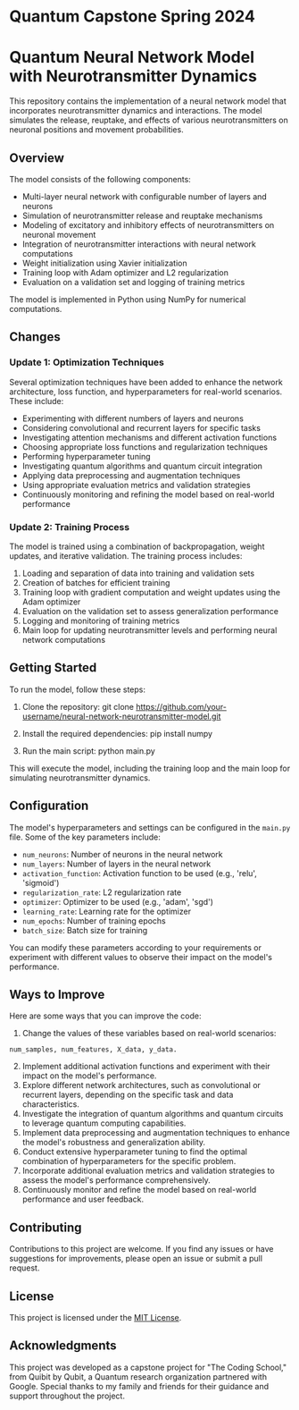 # Quantum Capstone Spring 2024

# Quantum Neural Network Model with Neurotransmitter Dynamics

This repository contains the implementation of a neural network model that incorporates neurotransmitter dynamics and interactions. The model simulates the release, reuptake, and effects of various neurotransmitters on neuronal positions and movement probabilities.

## Overview

The model consists of the following components:

- Multi-layer neural network with configurable number of layers and neurons
- Simulation of neurotransmitter release and reuptake mechanisms
- Modeling of excitatory and inhibitory effects of neurotransmitters on neuronal movement
- Integration of neurotransmitter interactions with neural network computations
- Weight initialization using Xavier initialization
- Training loop with Adam optimizer and L2 regularization
- Evaluation on a validation set and logging of training metrics

The model is implemented in Python using NumPy for numerical computations.

## Changes

### Update 1: Optimization Techniques

Several optimization techniques have been added to enhance the network architecture, loss function, and hyperparameters for real-world scenarios. These include:

- Experimenting with different numbers of layers and neurons
- Considering convolutional and recurrent layers for specific tasks
- Investigating attention mechanisms and different activation functions
- Choosing appropriate loss functions and regularization techniques
- Performing hyperparameter tuning
- Investigating quantum algorithms and quantum circuit integration
- Applying data preprocessing and augmentation techniques
- Using appropriate evaluation metrics and validation strategies
- Continuously monitoring and refining the model based on real-world performance

### Update 2: Training Process

The model is trained using a combination of backpropagation, weight updates, and iterative validation. The training process includes:

1. Loading and separation of data into training and validation sets
2. Creation of batches for efficient training
3. Training loop with gradient computation and weight updates using the Adam optimizer
4. Evaluation on the validation set to assess generalization performance
5. Logging and monitoring of training metrics
6. Main loop for updating neurotransmitter levels and performing neural network computations

## Getting Started

To run the model, follow these steps:

1. Clone the repository:
git clone https://github.com/your-username/neural-network-neurotransmitter-model.git

2. Install the required dependencies:
pip install numpy

3. Run the main script:
python main.py

This will execute the model, including the training loop and the main loop for simulating neurotransmitter dynamics.

## Configuration

The model's hyperparameters and settings can be configured in the `main.py` file. Some of the key parameters include:

- `num_neurons`: Number of neurons in the neural network
- `num_layers`: Number of layers in the neural network
- `activation_function`: Activation function to be used (e.g., 'relu', 'sigmoid')
- `regularization_rate`: L2 regularization rate
- `optimizer`: Optimizer to be used (e.g., 'adam', 'sgd')
- `learning_rate`: Learning rate for the optimizer
- `num_epochs`: Number of training epochs
- `batch_size`: Batch size for training

You can modify these parameters according to your requirements or experiment with different values to observe their impact on the model's performance.

## Ways to Improve

Here are some ways that you can improve the code:

1. Change the values of these variables based on real-world scenarios:
```
num_samples, num_features, X_data, y_data.
```
2. Implement additional activation functions and experiment with their impact on the model's performance.
3. Explore different network architectures, such as convolutional or recurrent layers, depending on the specific task and data characteristics.
4. Investigate the integration of quantum algorithms and quantum circuits to leverage quantum computing capabilities.
5. Implement data preprocessing and augmentation techniques to enhance the model's robustness and generalization ability.
6. Conduct extensive hyperparameter tuning to find the optimal combination of hyperparameters for the specific problem.
7. Incorporate additional evaluation metrics and validation strategies to assess the model's performance comprehensively.
8. Continuously monitor and refine the model based on real-world performance and user feedback.

## Contributing

Contributions to this project are welcome. If you find any issues or have suggestions for improvements, please open an issue or submit a pull request.

## License

This project is licensed under the [MIT License](LICENSE).

## Acknowledgments

This project was developed as a capstone project for "The Coding School," from Quibit by Qubit, a Quantum research organization partnered with Google. Special thanks to my family and friends for their guidance and support throughout the project.
